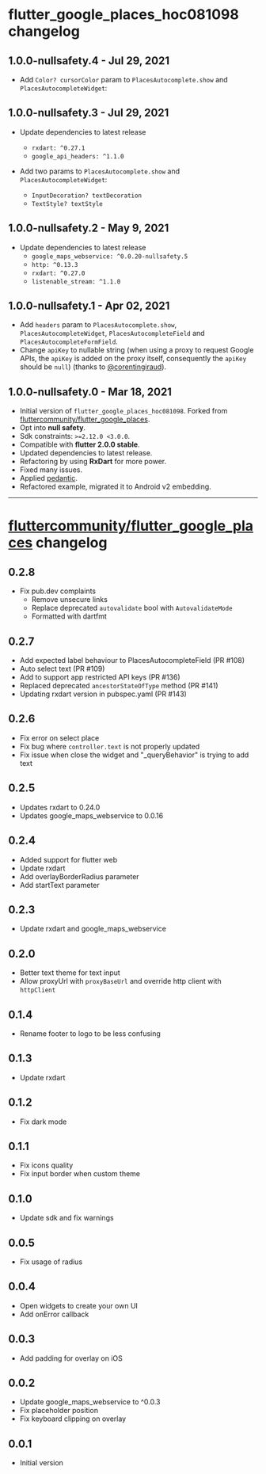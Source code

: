 # flutter_google_places_hoc081098 changelog

## 1.0.0-nullsafety.4 - Jul 29, 2021

- Add `Color? cursorColor` param to `PlacesAutocomplete.show` and `PlacesAutocompleteWidget`:

## 1.0.0-nullsafety.3 - Jul 29, 2021

- Update dependencies to latest release
    - `rxdart: ^0.27.1`
    - `google_api_headers: ^1.1.0`

- Add two params to `PlacesAutocomplete.show` and `PlacesAutocompleteWidget`:
    - `InputDecoration? textDecoration`
    - `TextStyle? textStyle`

## 1.0.0-nullsafety.2 - May 9, 2021

-   Update dependencies to latest release
    -   `google_maps_webservice: ^0.0.20-nullsafety.5`
    -   `http: ^0.13.3`
    -   `rxdart: ^0.27.0`
    -   `listenable_stream: ^1.1.0`

## 1.0.0-nullsafety.1 - Apr 02, 2021

-   Add `headers` param to `PlacesAutocomplete.show`, `PlacesAutocompleteWidget`, `PlacesAutocompleteField` and `PlacesAutocompleteFormField`.
-   Change `apiKey` to nullable string (when using a proxy to request Google APIs, the `apiKey` is added on the proxy itself, 
    consequently the `apiKey` should be `null`) (thanks to [@corentingiraud](https://github.com/corentingiraud)).

## 1.0.0-nullsafety.0 - Mar 18, 2021

-   Initial version of `flutter_google_places_hoc081098`.
    Forked from [fluttercommunity/flutter_google_places](https://github.com/fluttercommunity/flutter_google_places).
-   Opt into **null safety**.
-   Sdk constraints: `>=2.12.0 <3.0.0`.
-   Compatible with **flutter 2.0.0 stable**.
-   Updated dependencies to latest release.
-   Refactoring by using **RxDart** for more power.
-   Fixed many issues.
-   Applied [pedantic](https://pub.dev/packages/pedantic).
-   Refactored example, migrated it to Android v2 embedding.

----------

# [fluttercommunity/flutter_google_places](https://github.com/fluttercommunity/flutter_google_places/blob/master/CHANGELOG.md) changelog

## 0.2.8

- Fix pub.dev complaints
  - Remove unsecure links
  - Replace deprecated `autovalidate` bool with `AutovalidateMode`
  - Formatted with dartfmt

## 0.2.7

- Add expected label behaviour to PlacesAutocompleteField (PR #108)
- Auto select text (PR #109)
- Add to support app restricted API keys (PR #136)
- Replaced deprecated `ancestorStateOfType` method (PR #141)
- Updating rxdart version in pubspec.yaml (PR #143)

## 0.2.6

- Fix error on select place
- Fix bug where `controller.text` is not properly updated
- Fix issue when close the widget and "_queryBehavior" is trying to add text

## 0.2.5

- Updates rxdart to 0.24.0
- Updates google_maps_webservice to 0.0.16

## 0.2.4

- Added support for flutter web
- Update rxdart
- Add overlayBorderRadius parameter
- Add startText parameter

## 0.2.3

- Update rxdart and google_maps_webservice

## 0.2.0

- Better text theme for text input
- Allow proxyUrl with `proxyBaseUrl` and override http client with `httpClient`

## 0.1.4

- Rename footer to logo to be less confusing

## 0.1.3

- Update rxdart

## 0.1.2

- Fix dark mode

## 0.1.1

- Fix icons quality
- Fix input border when custom theme

## 0.1.0

- Update sdk and fix warnings

## 0.0.5

- Fix usage of radius

## 0.0.4

- Open widgets to create your own UI
- Add onError callback

## 0.0.3

- Add padding for overlay on iOS

## 0.0.2

- Update google_maps_webservice to ^0.0.3
- Fix placeholder position
- Fix keyboard clipping on overlay

## 0.0.1

- Initial version
